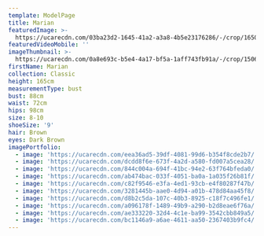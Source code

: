 ```yaml
---
template: ModelPage
title: Marian
featuredImage: >-
  https://ucarecdn.com/03ba23d2-1645-41a2-a3a8-4b5e23176286/-/crop/1650x956/0,0/-/preview/
featuredVideoMobile: ''
imageThumbnail: >-
  https://ucarecdn.com/0a8e693c-b5e4-4a17-bf5a-1aff743fb91a/-/crop/1506x2129/37,45/-/preview/
firstName: Marian
collection: Classic
height: 165cm
measurementType: bust
bust: 88cm
waist: 72cm
hips: 98cm
size: 8-10
shoeSize: '9'
hair: Brown
eyes: Dark Brown
imagePortfolio:
  - image: 'https://ucarecdn.com/eea36ad5-39df-4081-99d6-b354f8cde2b7/'
  - image: 'https://ucarecdn.com/dcdd8f6e-673f-4a2d-a580-fd007a5cea28/'
  - image: 'https://ucarecdn.com/844c004a-694f-41bc-94e2-63f764bfeda0/'
  - image: 'https://ucarecdn.com/ab474bac-033f-4051-ba0a-1a035f26b81f/'
  - image: 'https://ucarecdn.com/c82f9546-e3fa-4ed1-93cb-e4f80287f47b/'
  - image: 'https://ucarecdn.com/3281445b-aae0-4d94-a01b-478d84aa45f8/'
  - image: 'https://ucarecdn.com/d8b2c5da-107c-40b3-8925-c18f7c496fe1/'
  - image: 'https://ucarecdn.com/a096178f-1489-49b9-a290-b2d8eae6f76a/'
  - image: 'https://ucarecdn.com/ae333220-32d4-4c1e-ba99-3542cbb849a5/'
  - image: 'https://ucarecdn.com/bc1146a9-a6ae-4611-aa50-2367403b9fc4/'
---
```



